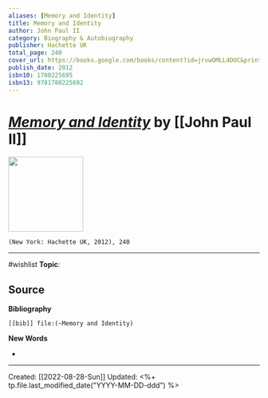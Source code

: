 ```yaml
---
aliases: [Memory and Identity]
title: Memory and Identity
author: John Paul II
category: Biography & Autobiography
publisher: Hachette UK
total_page: 240
cover_url: https://books.google.com/books/content?id=jrvwOMLL4DUC&printsec=frontcover&img=1&zoom=1&source=gbs_api
publish_date: 2012
isbn10: 1780225695
isbn13: 9781780225692
---
```

# *[Memory and Identity]()* by [[John Paul II]]

<img src="https://books.google.com/books/content?id=jrvwOMLL4DUC&printsec=frontcover&img=1&zoom=1&source=gbs_api" width=150>

`(New York: Hachette UK, 2012), 240`



--- 
#wishlist
**Topic**: 

**Source**
- 


**Bibliography**

```query
[[bib]] file:(~Memory and Identity)
```
 

**New Words**

- 

---
Created: [[2022-08-28-Sun]]
Updated: <%+ tp.file.last_modified_date("YYYY-MM-DD-ddd") %>
